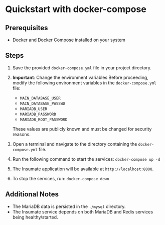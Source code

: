 # Quickstart with docker-compose

## Prerequisites
- Docker and Docker Compose installed on your system

## Steps

1. Save the provided `docker-compose.yml` file in your project directory.

2. **Important**: Change the environment variables
   Before proceeding, modify the following environment variables in the `docker-compose.yml` file:
   - `MAIN_DATABASE_USER`
   - `MAIN_DATABASE_PASSWD`
   - `MARIADB_USER`
   - `MARIADB_PASSWORD`
   - `MARIADB_ROOT_PASSWORD`

   These values are publicly known and must be changed for security reasons.

3. Open a terminal and navigate to the directory containing the `docker-compose.yml` file.

4. Run the following command to start the services:
  `docker-compose up -d`
5. The Insumate application will be available at `http://localhost:8000`.

6. To stop the services, run: `docker-compose down`

## Additional Notes
- The MariaDB data is persisted in the `./mysql` directory.
- The Insumate service depends on both MariaDB and Redis services being healthy/started.
